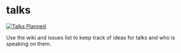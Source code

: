 talks
=====
[![Talks Planned](https://badge.waffle.io/hartfordjs/talks.png)](http://waffle.io/hartfordjs/talks)


Use the wiki and issues list to keep track of ideas for talks and who is speaking on them.

